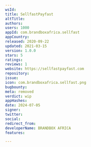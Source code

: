 ```yaml
---
wsId: 
title: SellfastPayfast
altTitle: 
authors: 
users: 1000
appId: com.brandboxafrica.sellfast
appCountry: 
released: 2020-09-22
updated: 2021-03-15
version: 1.0.0
stars: 5
ratings: 
reviews: 1
website: https://sellfastpayfast.com
repository: 
issue: 
icon: com.brandboxafrica.sellfast.png
bugbounty: 
meta: removed
verdict: wip
appHashes: 
date: 2024-07-05
signer: 
twitter: 
social: 
redirect_from: 
developerName: BRANDBOX AFRICA
features: 

---
```


